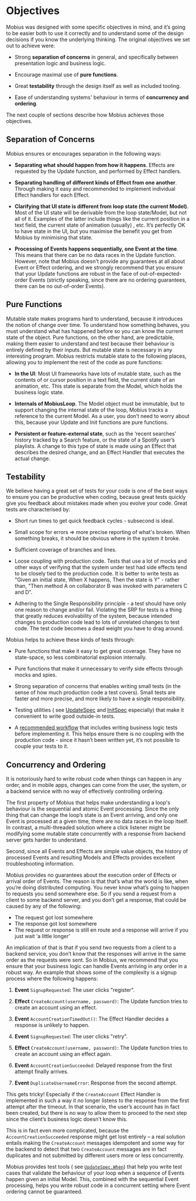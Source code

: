 # Objectives

Mobius was designed with some specific objectives in mind, and it’s going to be easier both to use
it correctly and to understand some of the design decisions if you know the underlying thinking. The
original objectives we set out to achieve were:

- Strong **separation of concerns** in general, and specifically between presentation logic and
  business logic.

- Encourage maximal use of **pure functions**.

- Great **testability** through the design itself as well as included tooling.

- Ease of understanding systems' behaviour in terms of **concurrency and ordering**.

The next couple of sections describe how Mobius achieves those objectives.

## Separation of Concerns

Mobius ensures or encourages separation in the following ways:

- **Separating what should happen from how it happens**. Effects are requested by the Update
  function, and performed by Effect handlers.

- **Separating handling of different kinds of Effect from one another**. Through making it easy and
  recommended to implement individual Effect handlers for each Effect.

- **Clarifying that UI state is different from loop state (the current Model)**. Most of the UI
  state will be derivable from the loop state/Model, but not all of it. Examples of the latter
  include things like the current position in a text field, the current state of animation (usually)
  , etc. It’s perfectly OK to have state in the UI, but you maximise the benefit you get from Mobius
  by minimising that state.

- **Processing of Events happens sequentially, one Event at the time**. This means that there can be
  no data races in the Update function. However, note that Mobius doesn't provide any guarantees at
  all about Event or Effect ordering, and we strongly recommend that you ensure that your Update
  functions are robust in the face of out-of-expected-order Events (strictly speaking, since there
  are no ordering guarantees, there can be no out-of-order Events).

## Pure Functions

Mutable state makes programs hard to understand, because it introduces the notion of change over
time. To understand how something behaves, you must understand what has happened before so you can
know the current state of the object. Pure functions, on the other hand, are predictable, making
them easier to understand and test because their behaviour is entirely defined by their inputs. But
mutable state is necessary in any interesting program. Mobius restricts mutable state to the
following places, allowing you to implement the rest of the code as pure functions:

- **In the UI**: Most UI frameworks have lots of mutable state, such as the contents of or cursor
  position in a text field, the current state of an animation, etc. This state is separate from the
  Model, which holds the business logic state.

- **Internals of MobiusLoop**. The Model object must be immutable, but to support changing the
  internal state of the loop, Mobius tracks a reference to the current Model. As a user, you don’t
  need to worry about this, because your Update and Init functions are pure functions.

- **Persistent or feature-external state**, such as the ‘recent searches’ history tracked by a
  Search feature, or the state of a Spotify user’s playlists. A change to this type of state is made
  using an Effect that describes the desired change, and an Effect Handler that executes the actual
  change.

## Testability

We believe having a great set of tests for your code is one of the best ways to ensure you can be
productive when coding, because great tests quickly give you feedback about mistakes made when you
evolve your code. Great tests are characterised by:

- Short run times to get quick feedback cycles - subsecond is ideal.

- Small scope for errors => more precise reporting of what's broken. When something breaks, it
  should be obvious where in the system it broke.

- Sufficient coverage of branches and lines.

- Loose coupling with production code. Tests that use a lot of mocks and other ways of verifying
  that the system under test had side effects tend to be closely tied to the production code. It is
  better to write tests as "Given an initial state, When X happens, Then the state is Y" - rather
  than, "Then method A on collaborator B was invoked with parameters C and D".

- Adhering to the Single Responsibility principle - a test should have only one reason to change
  and/or fail. Violating the SRP for tests is a thing that greatly reduces evolvability of the
  system, because intended changes to production code lead to lots of unrelated changes to test
  code. The test code becomes a dead weight you have to drag around.

Mobius helps to achieve these kinds of tests through:

- Pure functions that make it easy to get great coverage. They have no state-space, so less
  combinatorial explosion internally.

- Pure functions that make it unnecessary to verify side effects through mocks and spies.

- Strong separation of concerns that enables writing small tests (in the sense of how much
  production code a test covers). Small tests are faster and more precise, and more likely to have a
  single responsibility.

- Testing utilities (
  see [UpdateSpec](https://github.com/spotify/mobius/blob/master/mobius-test/src/main/java/com/spotify/mobius/test/UpdateSpec.java)
  and [InitSpec](https://github.com/spotify/mobius/blob/master/mobius-test/src/main/java/com/spotify/mobius/test/InitSpec.java)
  especially) that make it convenient to write good outside-in tests.

- A [recommended workflow](./the-mobius-workflow.md) that includes writing business logic tests before
  implementing it. This helps ensure there is no coupling with the production code - since it hasn’t
  been written yet, it’s not possible to couple your tests to it.

## Concurrency and Ordering

It is notoriously hard to write robust code when things can happen in any order, and in mobile apps,
changes can come from the user, the system, or a backend service with no way of effectively
controlling ordering.

The first property of Mobius that helps make understanding a loop's behaviour is the sequential and
atomic Event processing. Since the only thing that can change the loop’s state is an Event arriving,
and only one Event is processed at a given time, there are no data races in the loop itself. In
contrast, a multi-threaded solution where a click listener might be modifying some mutable state
concurrently with a response from backend server gets harder to understand.

Second, since all Events and Effects are simple value objects, the history of processed Events and
resulting Models and Effects provides excellent troubleshooting information.

Mobius provides no guarantees about the execution order of Effects or arrival order of Events. The
reason is that that’s what the world is like, when you’re doing distributed computing. You never
know what’s going to happen to requests you send somewhere else. So if you send a request from a
client to some backend server, and you don’t get a response, that could be caused by any of the
following:

- The request got lost somewhere
- The response got lost somewhere
- The request or response is still en route and a response will arrive if you just wait ‘a little
  longer’

An implication of that is that if you send two requests from a client to a backend service, you
don’t know that the responses will arrive in the same order as the requests were sent. So in Mobius,
we recommend that you ensure that your business logic can handle Events arriving in any order in a
robust way. An example that shows some of the complexity is a signup process where the following
happens:

1. **Event** `SignupRequested`: The user clicks "register".

1. **Effect** `CreateAccount(username, password)`: The Update function tries to create an account
   using an effect.

1. **Event** `AccountCreationTimedOut()`: The Effect Handler decides a response is unlikely to
   happen.

1. **Event** `SignupRequested`: The user clicks "retry".

1. **Effect** `CreateAccount(username, password)`: The Update function tries to create an account
   using an effect again.

1. **Event** `AccountCreationSucceeded`: Delayed response from the first attempt finally arrives.

1. **Event** `DuplicateUsernameError`: Response from the second attempt.

This gets tricky! Especially if the `CreateAccount` Effect Handler is implemented in such a way it
no longer listens to the response from the first attempt after the timeout. In that scenario, the
user’s account has in fact been created, but there is no way to allow them to proceed to the next
step since the client’s business logic doesn’t know this.

This is in fact even more complicated, because the `AccountCreationSucceeded` response might get
lost entirely – a real solution entails making the `CreateAccount` messages idempotent and some way
for the backend to detect that two `CreateAccount` messages are in fact duplicates and not submitted
by different users more or less concurrently.

Mobius provides test tools (
see [`UpdateSpec.When`](https://javadoc.io/page/com.spotify.mobius/mobius-test/latest/com/spotify/mobius/test/UpdateSpec.When.html))
that help you write test cases that validate the behaviour of your loop when a sequence of Events
happen given an initial Model. This, combined with the sequential Event processing, helps you write
robust code in a concurrent setting where Event ordering cannot be guaranteed.
